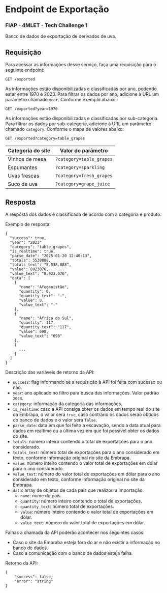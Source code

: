 # Endpoint de Exportação
### FIAP - 4MLET - Tech Challenge 1

Banco de dados de exportação de derivados de uva.

## Requisição

Para acessar as informações desse serviço, faça uma requisição para o seguinte endpoint:
```
GET /exported
```

As informações estão disponibilizadas e classificadas por ano, podendo estar entre 1970 e 2023.
Para filtrar os dados por ano, adicione à URL um parâmetro chamado `year`. Conforme exemplo abaixo:
```
GET /exported?year=1970
```

As informações estão disponibilizadas e classificadas por sub-categoria.
Para filtrar os dados por sub-categoria, adicione à URL um parâmetro chamado `category`. Conforme o mapa de valores abaixo:
```
GET /exported?category=table_grapes
```
| Categoria do site | Valor do parâmetro |
| ------ | ------ |
| Vinhos de mesa | `?category=table_grapes` |
| Espumantes | `?category=sparkling` |
| Uvas frescas | `?category=fresh_grapes` |
| Suco de uva | `?category=grape_juice` |

## Resposta

A resposta dos dados é classificada de acordo com a categoria e produto.

Exemplo de resposta:
```
{
  "success": true,
  "year": "2023"
  "category": "table_grapes",
  "is_realtime": true,
  "parse_date": "2025-01-20 12:40:13",
  "totals": 5538888,
  "totals_text": "5.538.888",
  "value": 8923076,
  "value_text": "8.923.076",
  "data": [
    {
      "name": "Afeganistão",
      "quantity": 0,
      "quantity_text": "-",
      "value": 0,
      "value_text": "-"
    },
    {
      "name": "África do Sul",
      "quantity": 117,
      "quantity_text": "117",
      "value": 698,
      "value_text": "698"
    },
    {
      ...
    }
  ]
}
```

Descrição das variáveis de retorno da API:

- `success`: flag informando se a requisição à API foi feita com sucesso ou não.
- `year`: ano aplicado no filtro para busca das informações. Valor padrão `2023`.
- `category`: informação da categoria das informações.
- `is_realtime`: caso a API consiga obter os dados em tempo real do site da Embrapa, o valor será `true`, caso contrário os dados serão obtidos do banco de dados e o valor será `false`.
- `parse_date`: data em que foi feito a escavação, sendo a data atual para dados em realtime ou a última vez em que foi possível obter os dados do site.
- `totals`: número inteiro contendo o total de exportações para o ano considerado.
- `totals_text`: número total de exportações para o ano considerado em texto, conforme informação original no site da Embrapa.
- `value`: número inteiro contendo o valor total de exportações em dólar para o ano considerado.
- `value_text`: número do valor total de exportações em dólar para o ano considerado em texto, conforme informação original no site da Embrapa.
- `data`: array de objetos de cada país que realizou a importação.
    - `name`: nome do país.
    - `quantity`: número inteiro contendo o total de exportações.
    - `quantity_text`: número total de exportações.
    - `value`: número inteiro contendo o valor total de exportações em dólar.
    - `value_text`: número do valor total de exportações em dólar.


Falhas a chamada da API poderão acontecer nos seguintes casos:

- Caso o site da Empraba esteja fora do ar e não existir a informação no banco de dados.
- Caso a comunicação com o banco de dados esteja falha.

Retorno da API:

```
{
    "success": false,
    "error": "string"
}
```

